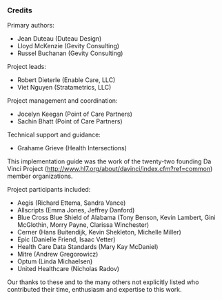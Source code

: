 ### Credits
Primary authors:

* Jean Duteau (Duteau Design)
* Lloyd McKenzie (Gevity Consulting)
* Russel Buchanan (Gevity Consulting)

Project leads:

* Robert Dieterle (Enable Care, LLC)
* Viet Nguyen (Stratametrics, LLC)

Project management and coordination:
* Jocelyn Keegan (Point of Care Partners)
* Sachin Bhatt (Point of Care Partners)

Technical support and guidance:
* Grahame Grieve (Health Intersections)

This implementation guide was the work of the twenty-two founding Da Vinci Project (http://www.hl7.org/about/davinci/index.cfm?ref=common) member organizations.

Project participants included:

* Aegis (Richard Ettema, Sandra Vance)
* Allscripts (Emma Jones, Jeffrey Danford)
* Blue Cross Blue Shield of Alabama (Tony Benson, Kevin Lambert, Gini McGlothin, Morry Payne, Clarissa Winchester)
* Cerner (Hans Buitendijk, Kevin Shekleton, Michelle Miller)
* Epic (Danielle Friend, Isaac Vetter)
* Health Care Data Standards (Mary Kay McDaniel)
* Mitre (Andrew Gregorowicz)
* Optum (Linda Michaelsen)
* United Healthcare (Nicholas Radov)

Our thanks to these and to the many others not explicitly listed who contributed their time, enthusiasm and expertise to this work.

